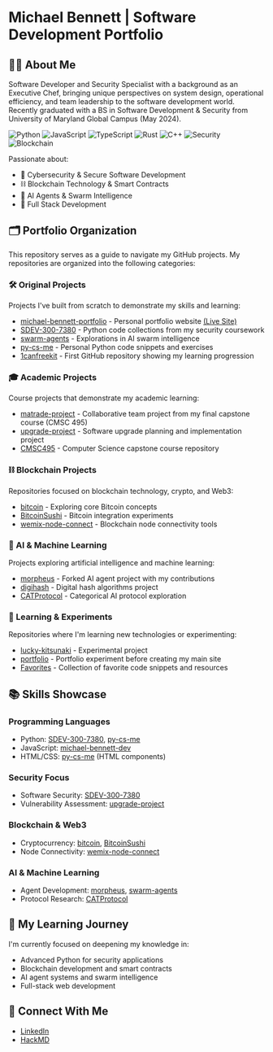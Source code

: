 # Michael Bennett | Software Development Portfolio

## 👨‍💻 About Me
Software Developer and Security Specialist with a background as an Executive Chef, bringing unique perspectives on system design, operational efficiency, and team leadership to the software development world. Recently graduated with a BS in Software Development & Security from University of Maryland Global Campus (May 2024). 

![Python](https://img.shields.io/badge/Python-3776AB?style=for-the-badge&logo=python&logoColor=white)
![JavaScript](https://img.shields.io/badge/JavaScript-F7DF1E?style=for-the-badge&logo=javascript&logoColor=black)
![TypeScript](https://img.shields.io/badge/TypeScript-007ACC?style=for-the-badge&logo=typescript&logoColor=white)
![Rust](https://img.shields.io/badge/Rust-000000?style=for-the-badge&logo=rust&logoColor=white)
![C++](https://img.shields.io/badge/C++-00599C?style=for-the-badge&logo=cplusplus&logoColor=white)
![Security](https://img.shields.io/badge/Security-FF0000?style=for-the-badge&logo=shield&logoColor=white)
![Blockchain](https://img.shields.io/badge/Blockchain-121D33?style=for-the-badge&logo=bitcoin&logoColor=white)

Passionate about:
- 🔐 Cybersecurity & Secure Software Development
- ⛓️ Blockchain Technology & Smart Contracts
- 🤖 AI Agents & Swarm Intelligence
- 🧩 Full Stack Development

## 🗂️ Portfolio Organization
This repository serves as a guide to navigate my GitHub projects. My repositories are organized into the following categories:

### 🛠️ Original Projects
Projects I've built from scratch to demonstrate my skills and learning:

- [michael-bennett-portfolio](https://github.com/mbennett-labs/michael-bennett-portfolio) - Personal portfolio website [(Live Site)](https://glittery-cupcake-d10a1a.netlify.app)
- [SDEV-300-7380](https://github.com/mbennett-labs/SDEV-300-7380) - Python code collections from my security coursework
- [swarm-agents](https://github.com/mbennett-labs/swarm-agents) - Explorations in AI swarm intelligence
- [py-cs-me](https://github.com/mbennett-labs/py-cs-me) - Personal Python code snippets and exercises
- [1canfreekit](https://github.com/mbennett-labs/1canfreekit) - First GitHub repository showing my learning progression

### 🎓 Academic Projects
Course projects that demonstrate my academic learning:

- [matrade-project](https://github.com/mbennett-labs/matrade-project) - Collaborative team project from my final capstone course (CMSC 495)
- [upgrade-project](https://github.com/mbennett-labs/upgrade-project) - Software upgrade planning and implementation project
- [CMSC495](https://github.com/mbennett-labs/CMSC495) - Computer Science capstone course repository

### ⛓️ Blockchain Projects
Repositories focused on blockchain technology, crypto, and Web3:

- [bitcoin](https://github.com/mbennett-labs/bitcoin) - Exploring core Bitcoin concepts
- [BitcoinSushi](https://github.com/mbennett-labs/BitcoinSushi) - Bitcoin integration experiments
- [wemix-node-connect](https://github.com/mbennett-labs/wemix-node-connect) - Blockchain node connectivity tools

### 🤖 AI & Machine Learning
Projects exploring artificial intelligence and machine learning:

- [morpheus](https://github.com/mbennett-labs/morpheus) - Forked AI agent project with my contributions
- [digihash](https://github.com/mbennett-labs/digihash) - Digital hash algorithms project
- [CATProtocol](https://github.com/mbennett-labs/CATProtocol) - Categorical AI protocol exploration

### 🧪 Learning & Experiments
Repositories where I'm learning new technologies or experimenting:

- [lucky-kitsunaki](https://github.com/mbennett-labs/lucky-kitsunaki) - Experimental project
- [portfolio](https://github.com/mbennett-labs/portfolio) - Portfolio experiment before creating my main site
- [Favorites](https://github.com/mbennett-labs/Favorites) - Collection of favorite code snippets and resources

## 📚 Skills Showcase

### Programming Languages
- Python: [SDEV-300-7380](https://github.com/mbennett-labs/SDEV-300-7380), [py-cs-me](https://github.com/mbennett-labs/py-cs-me)
- JavaScript: [michael-bennett-dev](https://github.com/mbennett-labs/michael-bennett-dev)
- HTML/CSS: [py-cs-me](https://github.com/mbennett-labs/py-cs-me) (HTML components)

### Security Focus
- Software Security: [SDEV-300-7380](https://github.com/mbennett-labs/SDEV-300-7380)
- Vulnerability Assessment: [upgrade-project](https://github.com/mbennett-labs/upgrade-project)

### Blockchain & Web3
- Cryptocurrency: [bitcoin](https://github.com/mbennett-labs/bitcoin), [BitcoinSushi](https://github.com/mbennett-labs/BitcoinSushi)
- Node Connectivity: [wemix-node-connect](https://github.com/mbennett-labs/wemix-node-connect)

### AI & Machine Learning
- Agent Development: [morpheus](https://github.com/mbennett-labs/morpheus), [swarm-agents](https://github.com/mbennett-labs/swarm-agents)
- Protocol Research: [CATProtocol](https://github.com/mbennett-labs/CATProtocol)

## 🌱 My Learning Journey
I'm currently focused on deepening my knowledge in:
- Advanced Python for security applications
- Blockchain development and smart contracts
- AI agent systems and swarm intelligence
- Full-stack web development

## 🔗 Connect With Me
- [LinkedIn](https://www.linkedin.com/in/michael-bennett-a29a93103/)
- [HackMD](https://hackmd.io/@xbBf1zpRTXaSATerS04iJg)

